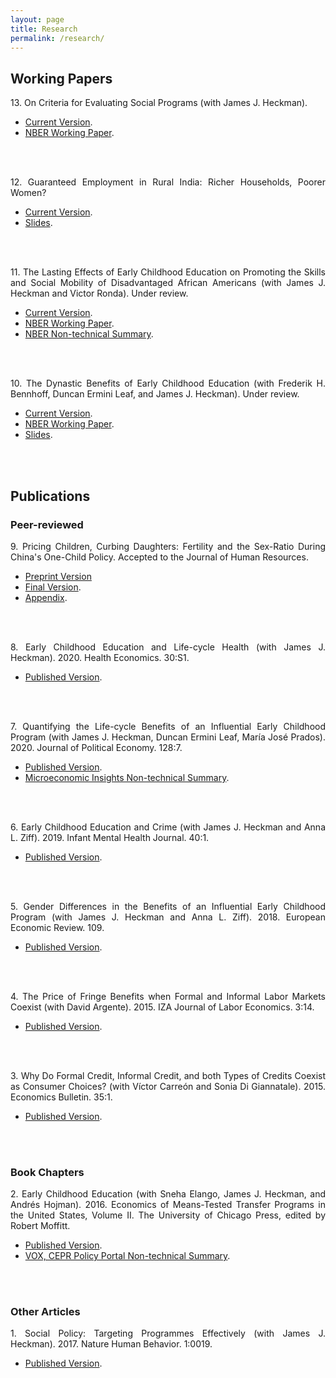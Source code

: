 ```yaml
---
layout: page
title: Research
permalink: /research/
---
```

<style>body {text-align: justify}</style>
## Working Papers

13\. On Criteria for Evaluating Social Programs (with James J. Heckman).
* [Current Version](https://www.dropbox.com/s/udvup93ady3aryn/oncriteria_2022-04-24e_jlg.pdf?dl=0).
* [NBER Working Paper](https://www.dropbox.com/s/fmzlaftadxmkb7z/w30005.pdf?dl=0).
<br/>
<br/>

12\. Guaranteed Employment in Rural India: Richer Households, Poorer Women?
* [Current Version](https://www.dropbox.com/s/quxjl4u849zl557/gem_paper_03072022a_jlg.pdf?dl=0).
* [Slides](https://www.dropbox.com/s/yfg0iwq3f0ubi5d/gem_slides_03072022a_jlg.pdf?dl=0).
<br/>
<br/>

11\. The Lasting Effects of Early Childhood Education on Promoting the Skills and Social Mobility of Disadvantaged African Americans (with James J. Heckman and Victor Ronda). Under review.
* [Current Version](https://www.dropbox.com/s/6bq3s5zprz0x3wq/perrysecondgen_01152022a_jlg.pdf?dl=0).
* [NBER Working Paper](https://www.dropbox.com/s/j064n60f2pg5mbg/w29057.pdf?dl=0).
* [NBER Non-technical Summary](https://www.nber.org/digest-202110/intergenerational-impacts-perry-preschool-project).
<br/>
<br/>

10\. The Dynastic Benefits of Early Childhood Education (with Frederik H. Bennhoff, Duncan Ermini Leaf, and James J. Heckman). Under review.
* [Current Version](https://www.dropbox.com/s/478vgwbys0z1clp/perrcba_paper_2022-04-24a_jlg.pdf?dl=0).
* [NBER Working Paper](https://www.dropbox.com/s/6brsiqua5eifvg6/w29004.pdf?dl=0).
* [Slides](https://www.dropbox.com/s/owruqp66sf1l4eg/perrcba_slides_2022-04-24a_jlg.pdf?dl=0).
<br/>
<br/>

## Publications
### Peer-reviewed

9\. Pricing Children, Curbing Daughters: Fertility and the Sex-Ratio During China's One-Child Policy. Accepted to the Journal of Human Resources.
* [Preprint Version](http://jhr.uwpress.org/content/early/2022/03/31/jhr.0820-11118R1.full.pdf+html)
* [Final Version](https://www.dropbox.com/s/19rvs85us3fssyj/pricingchildren_paper_02252022a_jlg.pdf?dl=0). 
* [Appendix](https://www.dropbox.com/s/lunjmsbd6bjgspi/pricingchildren_appendix_02252022a_jlg.pdf?dl=0).
<br/>
<br/>

8\. Early Childhood Education and Life-cycle Health (with James J. Heckman). 2020. Health Economics. 30:S1.
* [Published Version](https://www.dropbox.com/s/viq16eci1e0kxkn/healtheconomics.pdf?dl=0).
<br/>
<br/>

7\. Quantifying the Life-cycle Benefits of an Influential Early Childhood Program (with James J. Heckman, Duncan Ermini Leaf, María José Prados). 2020. Journal of Political Economy. 128:7.
* [Published Version](https://www.dropbox.com/s/1yinom4vsgl3afc/705718.pdf?dl=0). 
* [Microeconomic Insights Non-technical Summary](https://microeconomicinsights.org/life-cycle-benefits-of-early-childhood-programs-evidence-from-an-influential-early-childhood-program/).
<br/>
<br/>

6\. Early Childhood Education and Crime (with James J. Heckman and Anna L. Ziff). 2019. Infant Mental Health Journal. 40:1.
* [Published Version](https://www.dropbox.com/s/g20mp915abtldpl/earlyandcrime.pdf?dl=0).
<br/>
<br/>

5\. Gender Differences in the Benefits of an Influential Early Childhood Program (with James J. Heckman and Anna L. Ziff). 2018. European Economic Review. 109.
* [Published Version](https://www.dropbox.com/s/q6mowvkjpz1us5h/1-s2.0-S0014292118300953-main.pdf?dl=0).
<br/>
<br/>

4\. The Price of Fringe Benefits when Formal and Informal Labor Markets Coexist (with David Argente). 2015. IZA Journal of Labor Economics. 3:14.
* [Published Version](https://www.dropbox.com/s/11lazt40lqi80wl/s40172-014-0014-0.pdf?dl=0).
<br/>
<br/>

3\. Why Do Formal Credit, Informal Credit, and both Types of Credits Coexist as Consumer Choices? (with Víctor Carreón and Sonia Di Giannatale). 2015. Economics Bulletin. 35:1.
* [Published Version](https://www.dropbox.com/s/zjffr0busvzl8n9/EB-15-V35-I1-P10.pdf?dl=0).
<br/>
<br/>

### Book Chapters
2\. Early Childhood Education (with Sneha Elango, James J. Heckman, and Andrés Hojman). 2016. Economics of Means-Tested Transfer Programs in the United States, Volume II. The University of Chicago Press, edited by Robert Moffitt.
* [Published Version](https://www.dropbox.com/s/u60uewgz4asd5os/c13489.pdf?dl=0).
* [VOX, CEPR Policy Portal Non-technical Summary](https://voxeu.org/article/early-childhood-education-and-social-mobility).
<br/>
<br/>

### Other Articles
1\. Social Policy: Targeting Programmes Effectively (with James J. Heckman). 2017. Nature Human Behavior. 1:0019.
* [Published Version](https://www.dropbox.com/s/8rktlxe288yrr2t/s41562-016-0019.pdf?dl=0).